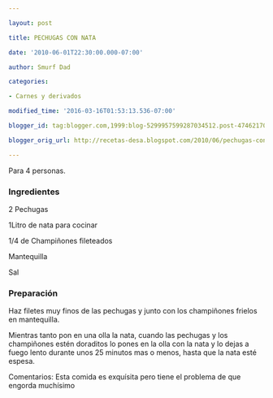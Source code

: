 ```yaml
---

layout: post

title: PECHUGAS CON NATA

date: '2010-06-01T22:30:00.000-07:00'

author: Smurf Dad

categories:

- Carnes y derivados

modified_time: '2016-03-16T01:53:13.536-07:00'

blogger_id: tag:blogger.com,1999:blog-5299957599287034512.post-4746217059842267266

blogger_orig_url: http://recetas-desa.blogspot.com/2010/06/pechugas-con-nata.html

---
```


Para 4 personas.

<h3>Ingredientes</h3>

2 Pechugas

1Litro de nata para cocinar

1/4 de Champi&ntilde;ones fileteados

Mantequilla

Sal

<h3>Preparación</h3>

Haz filetes muy finos de las pechugas y junto con los champi&ntilde;ones frielos en mantequilla.

Mientras tanto pon en una olla la nata, cuando las pechugas y los champi&ntilde;ones estén doraditos lo pones en la olla con la nata y lo dejas a fuego lento durante unos 25 minutos mas o menos, hasta que la nata esté espesa.

Comentarios: Esta comida es exquísita pero tiene el problema de que engorda muchísimo

